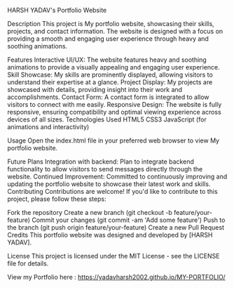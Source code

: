 HARSH YADAV's Portfolio Website

Description
This project is My portfolio website, showcasing their skills, projects, and contact information. The website is designed with a focus on providing a smooth and engaging user experience through heavy and soothing animations.

Features
Interactive UI/UX: The website features heavy and soothing animations to provide a visually appealing and engaging user experience.
Skill Showcase: My skills are prominently displayed, allowing visitors to understand their expertise at a glance.
Project Display: My projects are showcased with details, providing insight into their work and accomplishments.
Contact Form: A contact form is integrated to allow visitors to connect with me easily.
Responsive Design: The website is fully responsive, ensuring compatibility and optimal viewing experience across devices of all sizes.
Technologies Used
HTML5
CSS3
JavaScript (for animations and interactivity)

Usage
Open the index.html file in your preferred web browser to view My portfolio website.

Future Plans
Integration with backend: Plan to integrate backend functionality to allow visitors to send messages directly through the website.
Continued Improvement: Committed to continuously improving and updating the portfolio website to showcase their latest work and skills.
Contributing
Contributions are welcome! If you'd like to contribute to this project, please follow these steps:

Fork the repository
Create a new branch (git checkout -b feature/your-feature)
Commit your changes (git commit -am 'Add some feature')
Push to the branch (git push origin feature/your-feature)
Create a new Pull Request
Credits
This portfolio website was designed and developed by [HARSH YADAV].

License
This project is licensed under the MIT License - see the LICENSE file for details.



View my Portfolio here : https://yadavharsh2002.github.io/MY-PORTFOLIO/
